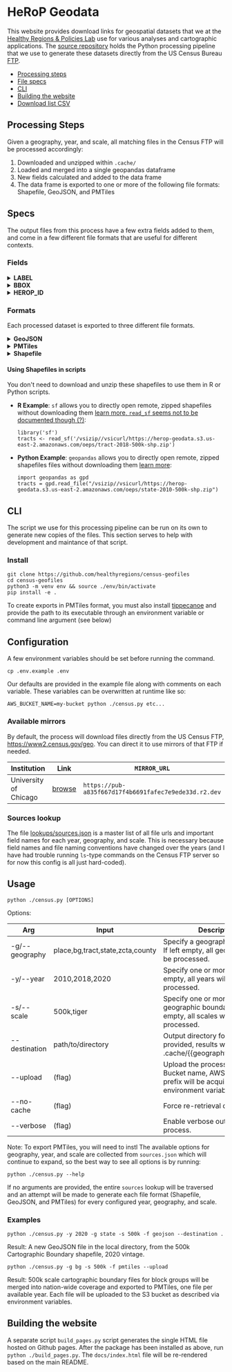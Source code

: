 # HeRoP Geodata

This website provides download links for geospatial datasets that we at the [Healthy Regions & Policies Lab](https://healthyregions.org) use for various analyses and cartographic applications. The [source repository](https://github.com/healthyregions/geodata) holds the Python processing pipeline that we use to generate these datasets directly from the US Census Bureau [FTP](https://www2.census.gov/geo).

- [Processing steps](#processing-steps)
- [File specs](#specs)
- [CLI](#cli)
- [Building the website](#building-the-website)
- [Download list CSV](https://github.com/healthyregions/geodata/blob/main/uploads-list.csv)

## Processing Steps

Given a geography, year, and scale, all matching files in the Census FTP will be processed accordingly:

1. Downloaded and unzipped within `.cache/`
2. Loaded and merged into a single geopandas dataframe
3. New fields calculated and added to the data frame
4. The data frame is exported to one or more of the following file formats: Shapefile, GeoJSON, and PMTiles

## Specs

The output files from this process have a few extra fields added to them, and come in a few different file formats that are useful for different contexts.

### Fields

<details name="fields">
  <summary role="button"><strong>LABEL</strong></summary>
    A human readable label is calculated using each unit's name and proper LSAD.
</details>
<details name="fields">
  <summary role="button"><strong>BBOX</strong></summary>
    The bounding box of each feature is calculated and concatenated into a single text field with this format: "{minx},{miny},{maxx},{maxy}".
</details>
<details name="fields">
  <summary role="button"><strong>HEROP_ID</strong></summary>

  In some of our projects we use what we call a <strong>HEROP_ID</strong> to identify geographic boundaries defined by the US Census Bureau, which is a slight variation on the commonly used standard <strong>GEOID</strong>. Our format is similar to what the American FactFinder used (now data.census.gov). 

  A HEROP_ID consists of three parts:

  1. The 3-digit [Summary Level Code](https://www.census.gov/programs-surveys/geography/technical-documentation/naming-convention/cartographic-boundary-file/carto-boundary-summary-level.html) for this geography. Common summary level codes are:
      - `040` -- **State**
      - `050` -- **County**
      - `140` -- **Census Tract**
      - `150` -- **Census Block Group**
      - `860` -- **Zip Code Tabulation Area (ZCTA)**
  2. The 2-letter string `US`
  3. The standard [GEOID](https://www.census.gov/programs-surveys/geography/guidance/geo-identifiers.html) for the given unit (length depends on unit summary)
      - GEOIDs are, in turn, hierarchical aggregations of FIPS codes

  Expanding out the FIPS codes for the five summary levels shown above, the full IDs would look like:

  | summary level | format | length | example |
  |---|---|---|---|
  |State|`040US` + `STATE (2)`|7|`040US17` (Illinois)|
  |County|`050US` + `STATE (2)` + `COUNTY (3)`|10|`050US17019` (Champaign County)|
  |Tract|`140US` + `STATE (2)` + `COUNTY (3)` + `TRACT (6)`|16|`140US17019005900`|
  |Block Group|`150US` + `STATE (2)` + `COUNTY (3)` + `TRACT (6)` + `BLOCK GROUP (1)`|17|`150US170190059002`|
  |ZCTA|`860US` + `ZIP CODE (5)`|10|`860US61801`|

  The advantages of this composite ID are:

  1. Unique across all geographic areas in the US
  2. Will always be forced to string formatting
  3. Easy to programmatically change back into the more standard GEOIDs

  **Convert to GEOID (integers)**

  The `HEROP_ID` can be converted back to standard GEOIDs by removing the first 5 characters, or by taking everything after the substring "US". Here are some examples of what this looks like in different software:

  - Excel: `REPLACE(A1, 1, 5, "")`
  - R: `geoid <- str_split_i(HEROP_ID, "US", -1)`
  - Python: `geoid = HEROP_ID.split("US")[1]`
  - JavaScript: `const geoid = HEROP_ID.split("US")[1]`

</details>

### Formats

Each processed dataset is exported to three different file formats.

<details name="formats">
  <summary role="button"><strong>GeoJSON</strong></summary>
    A simple plain text format that is good for small to medium size datasets and can be used in a wide variety of web and desktop software [learn more](https://geojson.org/)
</details>
<details name="formats">
  <summary role="button"><strong>PMTiles</strong></summary>
    A "cloud-native" vector format that is very fast in the right web mapping environment [learn more](https://docs.protomaps.com/pmtiles/)
</details>
<details name="formats">
  <summary role="button"><strong>Shapefile</strong></summary>
    Used in scripting and desktop software for performant display and analysis [learn more](https://www.geographyrealm.com/what-is-a-shapefile/)
</details>

#### Using Shapefiles in scripts

You don't need to download and unzip these shapefiles to use them in R or Python scripts.

- **R Example**: `sf` allows you to directly open remote, zipped shapefiles without downloading them [learn more, `read_sf` seems not to be documented though (?)](https://r-spatial.github.io/sf):

    ```
    library('sf')
    tracts <- read_sf('/vsizip//vsicurl/https://herop-geodata.s3.us-east-2.amazonaws.com/oeps/tract-2018-500k-shp.zip')
    ```
- **Python Example**: `geopandas` allows you to directly open remote, zipped shapefiles files without downloading them [learn more](https://geopandas.org/en/stable/docs/reference/api/geopandas.read_file.html):
    ```
    import geopandas as gpd
    tracts = gpd.read_file("/vsizip//vsicurl/https://herop-geodata.s3.us-east-2.amazonaws.com/oeps/state-2010-500k-shp.zip")
    ```

## CLI

The script we use for this processing pipeline can be run on its own to generate new copies of the files. This section serves to help with development and maintance of that script.

### Install

```
git clone https://github.com/healthyregions/census-geofiles
cd census-geofiles
python3 -m venv env && source ./env/bin/activate
pip install -e .
```

To create exports in PMTiles format, you must also install [tippecanoe](https://github.com/felt/tippecanoe?tab=readme-ov-file#installation) and provide the path to its executable through an environment variable or command line argument (see below)

## Configuration

A few environment variables should be set before running the command.

```
cp .env.example .env
```

Our defaults are provided in the example file along with comments on each variable. These variables can be overwritten at runtime like so:

```
AWS_BUCKET_NAME=my-bucket python ./census.py etc...
```

### Available mirrors

By default, the process will download files directly from the US Census FTP, https://www2.census.gov/geo. You can direct it to use mirrors of that FTP if needed.

|Institution|Link|`MIRROR_URL`|
|-|-|-|
|University of Chicago|[browse](https://datamirror.lib.uchicago.edu/census-tiger)|`https://pub-a835f667d17f4b6691fafec7e9ede33d.r2.dev`|

### Sources lookup

The file [lookups/sources.json](./lookups/sources.json) is a master list of all file urls and important field names for each year, geography, and scale. This is necessary because field names and file naming conventions have changed over the years (and I have had trouble running `ls`-type commands on the Census FTP server so for now this config is all just hard-coded).

## Usage

```
python ./census.py [OPTIONS]

```

Options:

| Arg | Input | Description |
| - | - | - |
| -g/--geography | place,bg,tract,state,zcta,county | Specify a geography to prepare. If left empty, all geographies will be processed.|
| -y/--year | 2010,2018,2020 | Specify one or more years. If left empty, all years will be processed.|
| -s/--scale | 500k,tiger | Specify one or more scales of geographic boundary file. If left empty, all scales will be processed. |
| --destination | path/to/directory | Output directory for export. If not provided, results will be in .cache/{{geography}}/processed. |
| --upload | (flag) | Upload the processed files to S3. Bucket name, AWS creds, and prefix will be acquired from environment variables. |
| --no-cache | (flag) | Force re-retrieval of source files.|
| --verbose | (flag) | Enable verbose output during process.|

Note: To export PMTiles, you will need to instl
The available options for geography, year, and scale are collected from `sources.json` which will continue to expand, so the best way to see all options is by running:

```
python ./census.py --help
```

If no arguments are provided, the entire `sources` lookup will be traversed and an attempt will be made to generate each file format (Shapefile, GeoJSON, and PMTiles) for every configured year, geography, and scale.

### Examples

```
python ./census.py -y 2020 -g state -s 500k -f geojson --destination .
```

Result: A new GeoJSON file in the local directory, from the 500k Cartographic Boundary shapefile, 2020 vintage.

```
python ./census.py -g bg -s 500k -f pmtiles --upload
```

Result: 500k scale cartographic boundary files for block groups will be merged into nation-wide coverage and exported to PMTiles, one file per available year. Each file will be uploaded to the S3 bucket as described via environment variables.

## Building the website

A separate script `build_pages.py` script generates the single HTML file hosted on Github pages. After the package has been installed as above, run `python ./build_pages.py`. The `docs/index.html` file will be re-rendered based on the main README.